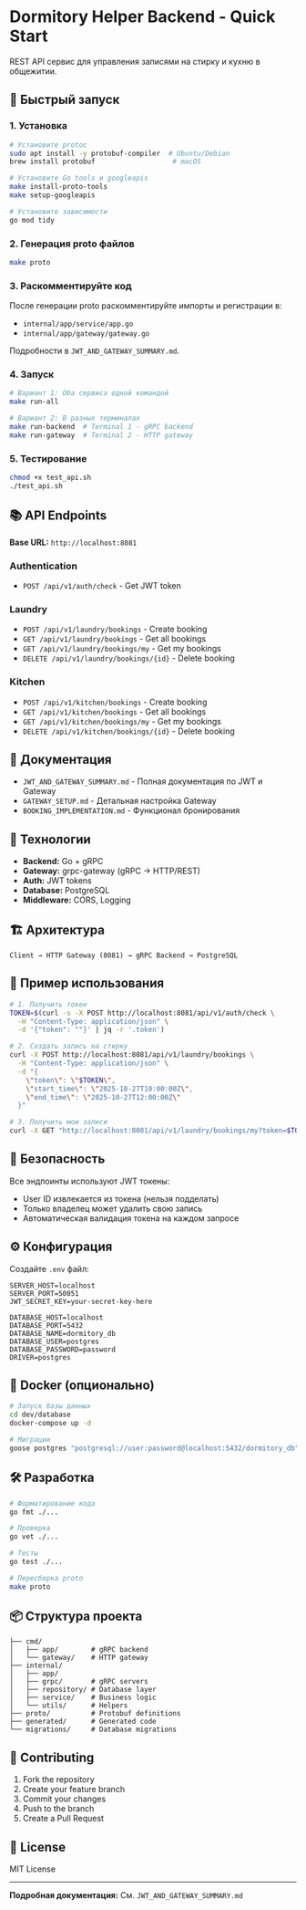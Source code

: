 # Dormitory Helper Backend - Quick Start

REST API сервис для управления записями на стирку и кухню в общежитии.

## 🚀 Быстрый запуск

### 1. Установка

```bash
# Установите protoc
sudo apt install -y protobuf-compiler  # Ubuntu/Debian
brew install protobuf                   # macOS

# Установите Go tools и googleapis
make install-proto-tools
make setup-googleapis

# Установите зависимости
go mod tidy
```

### 2. Генерация proto файлов

```bash
make proto
```

### 3. Раскомментируйте код

После генерации proto раскомментируйте импорты и регистрации в:

- `internal/app/service/app.go`
- `internal/app/gateway/gateway.go`

Подробности в `JWT_AND_GATEWAY_SUMMARY.md`.

### 4. Запуск

```bash
# Вариант 1: Оба сервиса одной командой
make run-all

# Вариант 2: В разных терминалах
make run-backend  # Terminal 1 - gRPC backend
make run-gateway  # Terminal 2 - HTTP gateway
```

### 5. Тестирование

```bash
chmod +x test_api.sh
./test_api.sh
```

## 📚 API Endpoints

**Base URL:** `http://localhost:8081`

### Authentication

- `POST /api/v1/auth/check` - Get JWT token

### Laundry

- `POST /api/v1/laundry/bookings` - Create booking
- `GET /api/v1/laundry/bookings` - Get all bookings
- `GET /api/v1/laundry/bookings/my` - Get my bookings
- `DELETE /api/v1/laundry/bookings/{id}` - Delete booking

### Kitchen

- `POST /api/v1/kitchen/bookings` - Create booking
- `GET /api/v1/kitchen/bookings` - Get all bookings
- `GET /api/v1/kitchen/bookings/my` - Get my bookings
- `DELETE /api/v1/kitchen/bookings/{id}` - Delete booking

## 📖 Документация

- `JWT_AND_GATEWAY_SUMMARY.md` - Полная документация по JWT и Gateway
- `GATEWAY_SETUP.md` - Детальная настройка Gateway
- `BOOKING_IMPLEMENTATION.md` - Функционал бронирования

## 🔧 Технологии

- **Backend:** Go + gRPC
- **Gateway:** grpc-gateway (gRPC → HTTP/REST)
- **Auth:** JWT tokens
- **Database:** PostgreSQL
- **Middleware:** CORS, Logging

## 🏗️ Архитектура

```
Client → HTTP Gateway (8081) → gRPC Backend → PostgreSQL
```

## 📝 Пример использования

```bash
# 1. Получить токен
TOKEN=$(curl -s -X POST http://localhost:8081/api/v1/auth/check \
  -H "Content-Type: application/json" \
  -d '{"token": ""}' | jq -r '.token')

# 2. Создать запись на стирку
curl -X POST http://localhost:8081/api/v1/laundry/bookings \
  -H "Content-Type: application/json" \
  -d "{
    \"token\": \"$TOKEN\",
    \"start_time\": \"2025-10-27T10:00:00Z\",
    \"end_time\": \"2025-10-27T12:00:00Z\"
  }"

# 3. Получить мои записи
curl -X GET "http://localhost:8081/api/v1/laundry/bookings/my?token=$TOKEN"
```

## 🔐 Безопасность

Все эндпоинты используют JWT токены:

- User ID извлекается из токена (нельзя подделать)
- Только владелец может удалить свою запись
- Автоматическая валидация токена на каждом запросе

## ⚙️ Конфигурация

Создайте `.env` файл:

```env
SERVER_HOST=localhost
SERVER_PORT=50051
JWT_SECRET_KEY=your-secret-key-here

DATABASE_HOST=localhost
DATABASE_PORT=5432
DATABASE_NAME=dormitory_db
DATABASE_USER=postgres
DATABASE_PASSWORD=password
DRIVER=postgres
```

## 🐳 Docker (опционально)

```bash
# Запуск базы данных
cd dev/database
docker-compose up -d

# Миграции
goose postgres "postgresql://user:password@localhost:5432/dormitory_db" up
```

## 🛠️ Разработка

```bash
# Форматирование кода
go fmt ./...

# Проверка
go vet ./...

# Тесты
go test ./...

# Пересборка proto
make proto
```

## 📦 Структура проекта

```
├── cmd/
│   ├── app/        # gRPC backend
│   └── gateway/    # HTTP gateway
├── internal/
│   ├── app/
│   ├── grpc/       # gRPC servers
│   ├── repository/ # Database layer
│   ├── service/    # Business logic
│   └── utils/      # Helpers
├── proto/          # Protobuf definitions
├── generated/      # Generated code
└── migrations/     # Database migrations
```

## 🤝 Contributing

1. Fork the repository
2. Create your feature branch
3. Commit your changes
4. Push to the branch
5. Create a Pull Request

## 📄 License

MIT License

---

**Подробная документация:** См. `JWT_AND_GATEWAY_SUMMARY.md`
